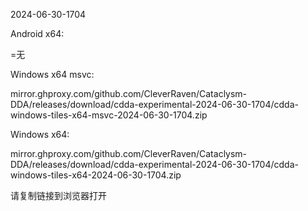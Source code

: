 2024-06-30-1704

Android x64:

=无

Windows x64 msvc:

mirror.ghproxy.com/github.com/CleverRaven/Cataclysm-DDA/releases/download/cdda-experimental-2024-06-30-1704/cdda-windows-tiles-x64-msvc-2024-06-30-1704.zip

Windows x64:

mirror.ghproxy.com/github.com/CleverRaven/Cataclysm-DDA/releases/download/cdda-experimental-2024-06-30-1704/cdda-windows-tiles-x64-2024-06-30-1704.zip

请复制链接到浏览器打开

